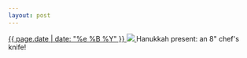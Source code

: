 ```yaml
---
layout: post
---
```


<p>
  <a href="/384">
    <time>{{ page.date | date: "%e %B %Y" }}</time>
    <img src="{{ site.assets_url }}/384.jpg">
  </a>
  Hanukkah present: an 8" chef's knife!
</p>

